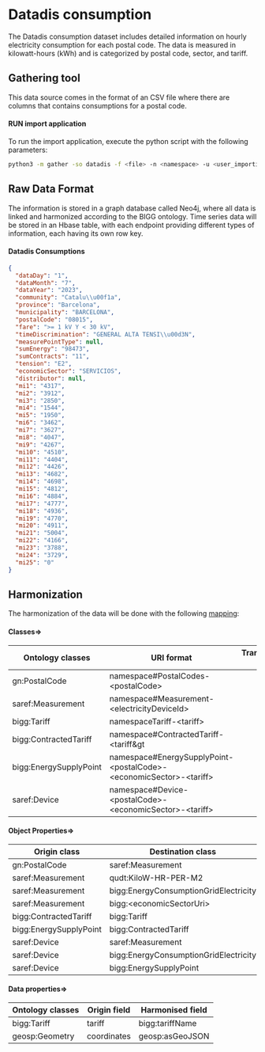 # Datadis consumption

The Datadis consumption dataset includes detailed information on hourly electricity consumption for each postal code.
The data is measured in kilowatt-hours (kWh) and is categorized by postal code, sector, and tariff.

## Gathering tool

This data source comes in the format of an CSV file where there are columns that contains consumptions for a postal
code.

#### RUN import application

To run the import application, execute the python script with the following parameters:

```bash
python3 -m gather -so datadis -f <file> -n <namespace> -u <user_importing> -tz <file_timezone> -st <storage>
```

## Raw Data Format

The information is stored in a graph database called Neo4j, where all data is linked and harmonized according to the
BIGG ontology. Time series data will be stored in an Hbase table, with each endpoint providing different types of
information, each having its own row key.

#### Datadis Consumptions

````json
{
  "dataDay": "1",
  "dataMonth": "7",
  "dataYear": "2023",
  "community": "Catalu\\u00f1a",
  "province": "Barcelona",
  "municipality": "BARCELONA",
  "postalCode": "08015",
  "fare": ">= 1 kV Y < 30 kV",
  "timeDiscrimination": "GENERAL ALTA TENSI\\u00d3N",
  "measurePointType": null,
  "sumEnergy": "98473",
  "sumContracts": "11",
  "tension": "E2",
  "economicSector": "SERVICIOS",
  "distributor": null,
  "mi1": "4317",
  "mi2": "3912",
  "mi3": "2850",
  "mi4": "1544",
  "mi5": "1950",
  "mi6": "3462",
  "mi7": "3627",
  "mi8": "4047",
  "mi9": "4267",
  "mi10": "4510",
  "mi11": "4404",
  "mi12": "4426",
  "mi13": "4682",
  "mi14": "4698",
  "mi15": "4812",
  "mi16": "4884",
  "mi17": "4777",
  "mi18": "4936",
  "mi19": "4770",
  "mi20": "4911",
  "mi21": "5004",
  "mi22": "4166",
  "mi23": "3788",
  "mi24": "3729",
  "mi25": "0"
}
````

## Harmonization

The harmonization of the data will be done with the following [mapping](mapping.yaml):

#### Classes=>

| Ontology classes       | URI format                                                                           | Transformation actions |
|------------------------|--------------------------------------------------------------------------------------|------------------------|
| gn:PostalCode          | namespace#PostalCodes-&lt;postalCode&gt;                                             |                        |
| saref:Measurement      | namespace#Measurement-&lt;electricityDeviceId&gt;                                    |                        |
| bigg:Tariff            | namespaceTariff-&lt;tariff&gt;                                                       |                        |
| bigg:ContractedTariff  | namespace#ContractedTariff-&lt;tariff&gt                                             |                        |
| bigg:EnergySupplyPoint | namespace#EnergySupplyPoint-&lt;postalCode&gt;-&lt;economicSector&gt;-&lt;tariff&gt; |                        |
| saref:Device           | namespace#Device-&lt;postalCode&gt;-&lt;economicSector&gt;-&lt;tariff&gt;            |                        |

#### Object Properties=>

| Origin class           | Destination class                     | Relation                 |
|------------------------|---------------------------------------|--------------------------|
| gn:PostalCode          | saref:Measurement                     | saref:hasMeasurement     |
| saref:Measurement      | qudt:KiloW-HR-PER-M2                  | saref:isMeasuredIn       |
| saref:Measurement      | bigg:EnergyConsumptionGridElectricity | saref:relatesToProperty  |
| saref:Measurement      | bigg:&lt;economicSectorUri&gt;        | saref:relatesToProperty  |
| bigg:ContractedTariff  | bigg:Tariff                           | bigg:hasTariff           |
| bigg:EnergySupplyPoint | bigg:ContractedTariff                 | bigg:hasContractedTariff |
| saref:Device           | saref:Measurement                     | saref:makesMeasurement   |
| saref:Device           | bigg:EnergyConsumptionGridElectricity | saref:measuresProperty   |
| saref:Device           | bigg:EnergySupplyPoint                | s4syst:connectsAt        |

#### Data properties=>

| Ontology classes | Origin field | Harmonised field |
|------------------|--------------|------------------|
| bigg:Tariff      | tariff       | bigg:tariffName  |
| geosp:Geometry   | coordinates  | geosp:asGeoJSON  |



